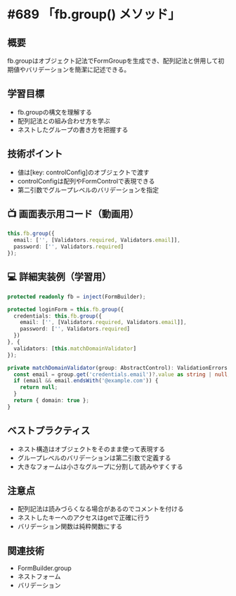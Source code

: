 # #689 「fb.group() メソッド」

## 概要
fb.groupはオブジェクト記法でFormGroupを生成でき、配列記法と併用して初期値やバリデーションを簡潔に記述できる。

## 学習目標
- fb.groupの構文を理解する
- 配列記法との組み合わせ方を学ぶ
- ネストしたグループの書き方を把握する

## 技術ポイント
- 値は[key: controlConfig]のオブジェクトで渡す
- controlConfigは配列やFormControlで表現できる
- 第二引数でグループレベルのバリデーションを指定

## 📺 画面表示用コード（動画用）
```typescript
this.fb.group({
  email: ['', [Validators.required, Validators.email]],
  password: ['', Validators.required]
});
```

## 💻 詳細実装例（学習用）
```typescript
protected readonly fb = inject(FormBuilder);

protected loginForm = this.fb.group({
  credentials: this.fb.group({
    email: ['', [Validators.required, Validators.email]],
    password: ['', Validators.required]
  })
}, {
  validators: [this.matchDomainValidator]
});

private matchDomainValidator(group: AbstractControl): ValidationErrors | null {
  const email = group.get('credentials.email')?.value as string | null;
  if (email && email.endsWith('@example.com')) {
    return null;
  }
  return { domain: true };
}
```

## ベストプラクティス
- ネスト構造はオブジェクトをそのまま使って表現する
- グループレベルのバリデーションは第二引数で定義する
- 大きなフォームは小さなグループに分割して読みやすくする

## 注意点
- 配列記法は読みづらくなる場合があるのでコメントを付ける
- ネストしたキーへのアクセスはgetで正確に行う
- バリデーション関数は純粋関数にする

## 関連技術
- FormBuilder.group
- ネストフォーム
- バリデーション
